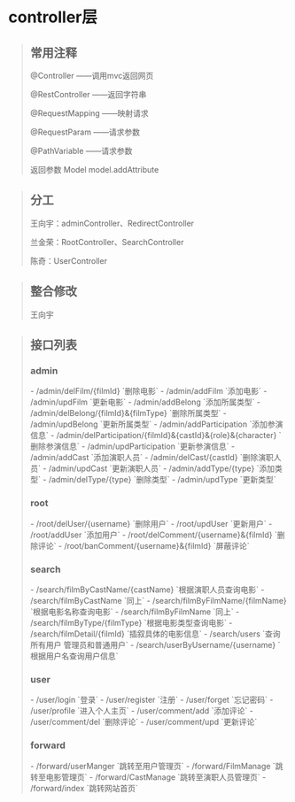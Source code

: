 # controller层

> <h2>常用注释</h2>
> <p>@Controller ——调用mvc返回网页</p>
> <p>@RestController ——返回字符串</p>
> <p>@RequestMapping ——映射请求</p>
> <p>@RequestParam ——请求参数</p>
> <p>@PathVariable ——请求参数</p>
> <p>返回参数 Model model.addAttribute</p>

> <h2>分工</h2>
> <p>王向宇：adminController、RedirectController</p>
> <p>兰金荣：RootController、SearchController</p> 
> <p>陈奇：UserController</p>

> <h2>整合修改</h2>
> <p>王向宇</p>

> <h2>接口列表</h2>
> <h3>admin</h3>
> - /admin/delFilm/{filmId} `删除电影`
> - /admin/addFilm `添加电影`
> - /admin/updFilm `更新电影`
> - /admin/addBelong `添加所属类型`
> - /admin/delBelong/{filmId}&{filmType} `删除所属类型`
> - /admin/updBelong `更新所属类型`
> - /admin/addParticipation `添加参演信息`
> - /admin/delParticipation/{filmId}&{castId}&{role}&{character} `删除参演信息`
> - /admin/updParticipation `更新参演信息`
> - /admin/addCast `添加演职人员`
> - /admin/delCast/{castId} `删除演职人员`
> - /admin/updCast `更新演职人员`
> - /admin/addType/{type} `添加类型`
> - /admin/delType/{type} `删除类型`
> - /admin/updType `更新类型`
>
> <h3>root</h3>
> - /root/delUser/{username} `删除用户`
> - /root/updUser `更新用户`
> - /root/addUser `添加用户`
> - /root/delComment/{username}&{filmId} `删除评论`
> - /root/banComment/{username}&{filmId} `屏蔽评论`
> 
> <h3>search</h3>
> - /search/filmByCastName/{castName} `根据演职人员查询电影`
> - /search/filmByCastName `同上`
> - /search/filmByFilmName/{filmName} `根据电影名称查询电影`
> - /search/filmByFilmName `同上`
> - /search/filmByType/{filmType} `根据电影类型查询电影`
> - /search/filmDetail/{filmId} `插叙具体的电影信息`
> - /search/users `查询所有用户 管理员和普通用户`
> - /search/userByUsername/{username} `根据用户名查询用户信息`
>
> <h3>user</h3>
> - /user/login `登录`
> - /user/register `注册`
> - /user/forget `忘记密码`
> - /user/profile `进入个人主页`
> - /user/comment/add `添加评论`
> - /user/comment/del `删除评论`
> - /user/comment/upd `更新评论`
>
> <h3>forward</h3>
> - /forward/userManger `跳转至用户管理页`
> - /forward/FilmManage `跳转至电影管理页`
> - /forward/CastManage `跳转至演职人员管理页`
> - /forward/index `跳转网站首页`